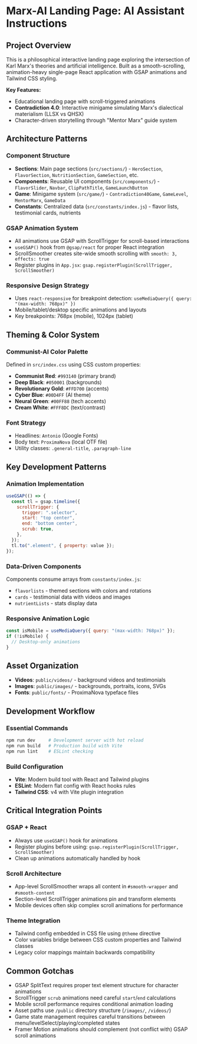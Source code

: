 # Marx-AI Landing Page: AI Assistant Instructions

## Project Overview
This is a philosophical interactive landing page exploring the intersection of Karl Marx's theories and artificial intelligence. Built as a smooth-scrolling, animation-heavy single-page React application with GSAP animations and Tailwind CSS styling.

**Key Features:**
- Educational landing page with scroll-triggered animations
- **Contradiction 4.0**: Interactive minigame simulating Marx's dialectical materialism (LLSX vs QHSX)
- Character-driven storytelling through "Mentor Marx" guide system

## Architecture Patterns

### Component Structure
- **Sections**: Main page sections (`src/sections/`) - `HeroSection`, `FlavorSection`, `NutritionSection`, `GameSection`, etc.
- **Components**: Reusable UI components (`src/components/`) - `FlavorSlider`, `Navbar`, `ClipPathTitle`, `GameLaunchButton`
- **Game**: Minigame system (`src/game/`) - `Contradiction40Game`, `GameLevel`, `MentorMarx`, `GameData`
- **Constants**: Centralized data (`src/constants/index.js`) - flavor lists, testimonial cards, nutrients

### GSAP Animation System
- All animations use GSAP with ScrollTrigger for scroll-based interactions
- `useGSAP()` hook from `@gsap/react` for proper React integration
- ScrollSmoother creates site-wide smooth scrolling with `smooth: 3, effects: true`
- Register plugins in `App.jsx`: `gsap.registerPlugin(ScrollTrigger, ScrollSmoother)`

### Responsive Design Strategy
- Uses `react-responsive` for breakpoint detection: `useMediaQuery({ query: "(max-width: 768px)" })`
- Mobile/tablet/desktop specific animations and layouts
- Key breakpoints: 768px (mobile), 1024px (tablet)

## Theming & Color System

### Communist-AI Color Palette
Defined in `src/index.css` using CSS custom properties:
- **Communist Red**: `#993140` (primary brand)
- **Deep Black**: `#050001` (backgrounds)  
- **Revolutionary Gold**: `#FFD700` (accents)
- **Cyber Blue**: `#00D4FF` (AI theme)
- **Neural Green**: `#00FF88` (tech accents)
- **Cream White**: `#FFF8DC` (text/contrast)

### Font Strategy
- Headlines: `Antonio` (Google Fonts)
- Body text: `ProximaNova` (local OTF file)
- Utility classes: `.general-title`, `.paragraph-line`

## Key Development Patterns

### Animation Implementation
```jsx
useGSAP(() => {
  const tl = gsap.timeline({
    scrollTrigger: {
      trigger: ".selector",
      start: "top center",
      end: "bottom center", 
      scrub: true,
    },
  });
  tl.to(".element", { property: value });
});
```

### Data-Driven Components
Components consume arrays from `constants/index.js`:
- `flavorlists` - themed sections with colors and rotations
- `cards` - testimonial data with videos and images
- `nutrientLists` - stats display data

### Responsive Animation Logic
```jsx
const isMobile = useMediaQuery({ query: "(max-width: 768px)" });
if (!isMobile) {
  // Desktop-only animations
}
```

## Asset Organization
- **Videos**: `public/videos/` - background videos and testimonials
- **Images**: `public/images/` - backgrounds, portraits, icons, SVGs
- **Fonts**: `public/fonts/` - ProximaNova typeface files

## Development Workflow

### Essential Commands
```bash
npm run dev     # Development server with hot reload
npm run build   # Production build with Vite
npm run lint    # ESLint checking
```

### Build Configuration
- **Vite**: Modern build tool with React and Tailwind plugins
- **ESLint**: Modern flat config with React hooks rules
- **Tailwind CSS**: v4 with Vite plugin integration

## Critical Integration Points

### GSAP + React
- Always use `useGSAP()` hook for animations
- Register plugins before using: `gsap.registerPlugin(ScrollTrigger, ScrollSmoother)`
- Clean up animations automatically handled by hook

### Scroll Architecture
- App-level ScrollSmoother wraps all content in `#smooth-wrapper` and `#smooth-content`
- Section-level ScrollTrigger animations pin and transform elements
- Mobile devices often skip complex scroll animations for performance

### Theme Integration
- Tailwind config embedded in CSS file using `@theme` directive
- Color variables bridge between CSS custom properties and Tailwind classes
- Legacy color mappings maintain backwards compatibility

## Common Gotchas
- GSAP SplitText requires proper text element structure for character animations
- ScrollTrigger `scrub` animations need careful `start`/`end` calculations
- Mobile scroll performance requires conditional animation loading
- Asset paths use `/public` directory structure (`/images/`, `/videos/`)
- Game state management requires careful transitions between menu/levelSelect/playing/completed states
- Framer Motion animations should complement (not conflict with) GSAP scroll animations